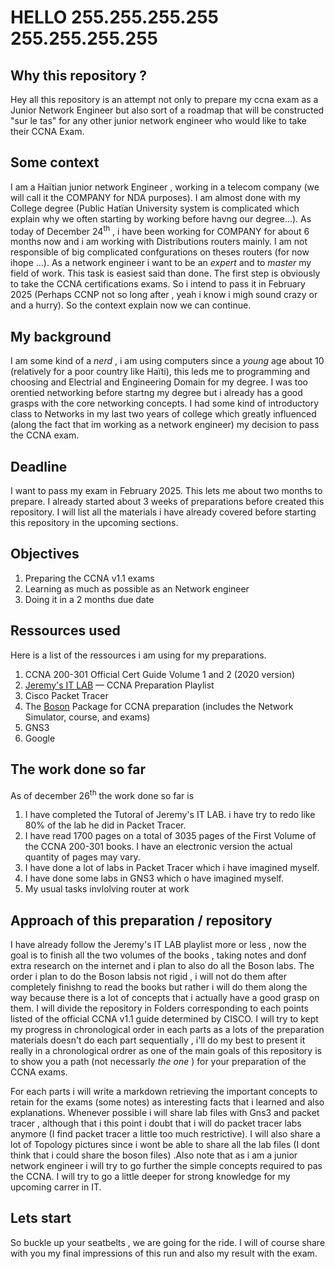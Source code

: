 # HELLO 255.255.255.255 255.255.255.255

## Why this repository ?

Hey all this repository is an attempt not only to prepare my ccna exam as a Junior Network Engineer but also sort of a roadmap that will be constructed "sur le tas" for any other junior network engineer who would like to take their CCNA Exam.

## Some context

I am a Haïtian junior network Engineer , working in a telecom company (we will call it the COMPANY for NDA purposes). I am almost done with my College degree (Public Hatïan University system is complicated which explain why we often starting by working before havng our degree...). As today of December 24<sup>th</sup> , i have been working for COMPANY for about 6 months now and i am working with Distributions routers mainly. I am not responsible of big complicated confgurations on theses routers (for now ihope ...). As a network engineer i want to be an *expert* and to *master* my field of work. This task is easiest said than done. The first step is obviously to take the CCNA certifications exams. So i intend to pass it in February 2025 (Perhaps CCNP not so long after , yeah i know i migh sound crazy or and a hurry). So the context explain now we can continue.

## My background

I am some kind of a *nerd* , i am using computers since a *young* age about 10  (relatively for a poor country like Haïti), this leds me to programming and choosing and Electrial and Engineering Domain for my degree. I was too orentied networking before startng my degree but i already has a good grasps with the core networking concepts. I had some kind of introductory class to Networks in my last two years of college which greatly influenced (along the fact that im working as a network engineer) my decision to pass the CCNA exam.

## Deadline

I want to pass my exam in February 2025. This lets me about two months to prepare. I already started about 3 weeks of preparations before created this repository. I will list all the materials i have already covered before starting this repository in the upcoming sections.

## Objectives

1. Preparing the CCNA v1.1 exams
2. Learning as much as possible as an Network engineer
3. Doing it in a 2 months due date

## Ressources used

Here is a list of the ressources i am using for my preparations.

1. CCNA 200-301 Official Cert Guide Volume 1 and 2 (2020 version)
2. [Jeremy's IT LAB](https://youtu.be/H8W9oMNSuwo?si=wC_gCLNB39r9dfg3) — CCNA Preparation Playlist
3. Cisco Packet Tracer
4. The [Boson](https://boson.com) Package for CCNA preparation (includes the Network Simulator, course, and exams)
5. GNS3
6. Google

## The work done so far

As of december 26<sup>th</sup> the work done so far is

1. I have completed the Tutoral of Jeremy's IT LAB. i have try to redo like 80% of the lab he did in Packet Tracer.
2. I have read 1700 pages on a total of 3035 pages of the First Volume of the CCNA 200-301 books. I have an electronic version the actual quantity of pages may vary.
3. I have done a lot of labs in Packet Tracer which i have imagined myself.
4. I have done some labs in GNS3 which o have imagined myself.
5. My usual tasks invlolving router at work

## Approach of this preparation / repository

I have already follow the Jeremy's IT LAB playlist more or less , now the goal is to finish all the two volumes of the books , taking notes and donf extra research on the internet and i plan to also do all the Boson labs. The order i plan to do the Boson labsis not rigid , i will not do them after completely finishng to read the books but rather i will do them along the way because there is a lot of concepts that i actually have a good grasp on them. I will divide the repository in Folders corresponding to each points listed of the official CCNA v1.1 guide determined by CISCO. I will try to kept my progress in chronological order in each parts as a lots of the preparation materials doesn't do each part sequentially , i'll do my best to present it really in a chronological ordrer as one of the main goals of this repository is to show you a path (not necessarly *the one* ) for your preparation of the CCNA exams.

For each parts i will write a markdown retrieving the important concepts to retain for the exams (some notes) as interesting facts that i learned and also explanations. Whenever possible i will share lab files with Gns3 and packet tracer , although that i this point i doubt that i will do packet tracer labs anymore (I find packet tracer a little too much restrictive). I will also share a lot of Topology pictures since i wont be able to share all the lab files (I dont think that i could share the boson files) .Also note that as i am a junior network engineer i will try to go further the simple concepts required to pas the CCNA. I will try to go a little deeper for strong knowledge for my upcoming carrer in IT.

## Lets start

So buckle up your seatbelts , we are going for the ride. I will of course share with you my final impressions of this run and also my result with the exam.
